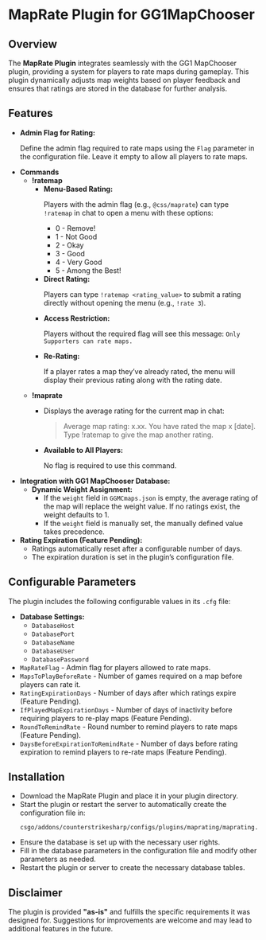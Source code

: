 <!DOCTYPE html>
<html lang="en">
<head>
    <meta charset="UTF-8">
    <meta name="viewport" content="width=device-width, initial-scale=1.0">
</head>
<body>

<h1>MapRate Plugin for GG1MapChooser</h1>
<h2>Overview</h2>
<p>The <strong>MapRate Plugin</strong> integrates seamlessly with the GG1 MapChooser plugin, providing a system for players to rate maps during gameplay. This plugin dynamically adjusts map weights based on player feedback and ensures that ratings are stored in the database for further analysis.</p>

<h2>Features</h2>
<ul>
    <li>
        <strong>Admin Flag for Rating:</strong>
        <p>Define the admin flag required to rate maps using the <code>Flag</code> parameter in the configuration file. Leave it empty to allow all players to rate maps.</p>
    </li>
    <li>
        <strong>Commands</strong>
        <ul>
            <li>
                <strong>!ratemap</strong>
                <ul>
                    <li>
                        <strong>Menu-Based Rating:</strong>
                        <p>Players with the admin flag (e.g., <code>@css/maprate</code>) can type <code>!ratemap</code> in chat to open a menu with these options:</p>
                        <ul>
                            <li>0 - Remove!</li>
                            <li>1 - Not Good</li>
                            <li>2 - Okay</li>
                            <li>3 - Good</li>
                            <li>4 - Very Good</li>
                            <li>5 - Among the Best!</li>
                        </ul>
                    </li>
                    <li>
                        <strong>Direct Rating:</strong>
                        <p>Players can type <code>!ratemap &lt;rating_value&gt;</code> to submit a rating directly without opening the menu (e.g., <code>!rate 3</code>).</p>
                    </li>
                    <li>
                        <strong>Access Restriction:</strong>
                        <p>Players without the required flag will see this message: <code>Only Supporters can rate maps.</code></p>
                    </li>
                    <li>
                        <strong>Re-Rating:</strong>
                        <p>If a player rates a map they’ve already rated, the menu will display their previous rating along with the rating date.</p>
                    </li>
                </ul>
            </li>
            <li>
                <strong>!maprate</strong>
                <ul>
                    <li>
                        <p>Displays the average rating for the current map in chat:</p>
                        <blockquote>
                            Average map rating: x.xx. You have rated the map x [date]. Type !ratemap to give the map another rating.
                        </blockquote>
                    </li>
                    <li>
                        <strong>Available to All Players:</strong>
                        <p>No flag is required to use this command.</p>
                    </li>
                </ul>
            </li>
        </ul>
    </li>
    <li>
        <strong>Integration with GG1 MapChooser Database:</strong>
        <ul>
            <li>
                <strong>Dynamic Weight Assignment:</strong>
                <ul>
                    <li>If the <code>weight</code> field in <code>GGMCmaps.json</code> is empty, the average rating of the map will replace the weight value. If no ratings exist, the weight defaults to 1.</li>
                    <li>If the <code>weight</code> field is manually set, the manually defined value takes precedence.</li>
                </ul>
            </li>
        </ul>
    </li>
    <li>
        <strong>Rating Expiration (Feature Pending):</strong>
        <ul>
            <li>Ratings automatically reset after a configurable number of days.</li>
            <li>The expiration duration is set in the plugin’s configuration file.</li>
        </ul>
    </li>
</ul>

<h2>Configurable Parameters</h2>
<p>The plugin includes the following configurable values in its <code>.cfg</code> file:</p>
<ul>
    <li>
        <strong>Database Settings:</strong>
        <ul>
            <li><code>DatabaseHost</code></li>
            <li><code>DatabasePort</code></li>
            <li><code>DatabaseName</code></li>
            <li><code>DatabaseUser</code></li>
            <li><code>DatabasePassword</code></li>
        </ul>
    </li>
    <li><code>MapRateFlag</code> - Admin flag for players allowed to rate maps.</li>
    <li><code>MapsToPlayBeforeRate</code> - Number of games required on a map before players can rate it.</li>
    <li><code>RatingExpirationDays</code> - Number of days after which ratings expire (Feature Pending).</li>
    <li><code>IfPlayedMapExpirationDays</code> - Number of days of inactivity before requiring players to re-play maps (Feature Pending).</li>
    <li><code>RoundToRemindRate</code> - Round number to remind players to rate maps (Feature Pending).</li>
    <li><code>DaysBeforeExpirationToRemindRate</code> - Number of days before rating expiration to remind players to re-rate maps (Feature Pending).</li>
</ul>

<h2>Installation</h2>
<ul>
    <li>Download the MapRate Plugin and place it in your plugin directory.</li>
    <li>Start the plugin or restart the server to automatically create the configuration file in:
        <pre><code>csgo/addons/counterstrikesharp/configs/plugins/maprating/maprating.json</code></pre>
    </li>
    <li>Ensure the database is set up with the necessary user rights.</li>
    <li>Fill in the database parameters in the configuration file and modify other parameters as needed.</li>
    <li>Restart the plugin or server to create the necessary database tables.</li>
</ul>

<h2>Disclaimer</h2>
<p>The plugin is provided <strong>"as-is"</strong> and fulfills the specific requirements it was designed for. Suggestions for improvements are welcome and may lead to additional features in the future.</p>

</body>
</html>